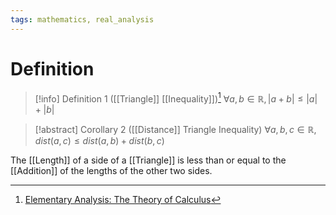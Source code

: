 ```yaml
---
tags: mathematics, real_analysis
---
```


# Definition

> [!info] Definition 1 ([[Triangle]] [[Inequality]])[^1]
> $\forall a, b \in \mathbb{R}, |a + b| \leq |a| + |b|$

> [!abstract] Corollary 2 ([[Distance]] Triangle Inequality)
> $\forall a, b, c \in \mathbb{R}, dist(a, c) \leq dist(a, b) + dist(b, c)$

The [[Length]] of a side of a [[Triangle]] is less than or equal to the [[Addition]] of the lengths of the other two sides.

[^1]: [Elementary Analysis: The Theory of Calculus](zotero://open-pdf/library/items/GUY2WR3V?page=29)